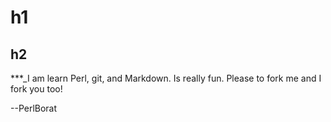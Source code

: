 # h1
## h2

***_I am learn Perl, git, and Markdown. Is really fun. Please to fork me and I fork you too!

--PerlBorat



